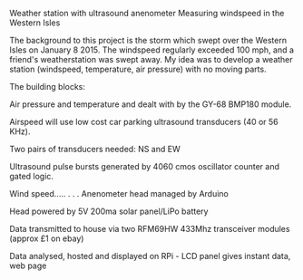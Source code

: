 Weather station with ultrasound anenometer
Measuring windspeed in the Western Isles

The background to this project is the storm which swept over the Western Isles on January 8 2015. The windspeed regularly exceeded 100 mph, and a friend's weatherstation was swept away. My idea was to develop a weather station (windspeed, temperature, air pressure) with no moving parts.

The building blocks:

Air pressure and temperature and dealt with by the GY-68 BMP180 module.

Airspeed will use low cost car parking ultrasound transducers (40 or 56 KHz).

Two pairs of transducers needed: NS and EW

Ultrasound pulse bursts generated by 4060 cmos oscillator counter and gated logic.

Wind speed..... . . . Anenometer head managed by Arduino

Head powered by 5V 200ma solar panel/LiPo battery

Data transmitted to house via two RFM69HW 433Mhz transceiver modules (approx £1 on ebay)

Data analysed, hosted and displayed on RPi - LCD panel gives instant data, web page

